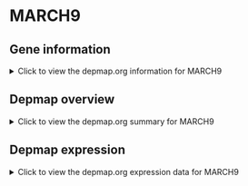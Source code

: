 <h1>MARCH9</h1>

<h2>Gene information</h2>
<details>
  <summary>Click to view the depmap.org information for MARCH9</summary>
  <iframe src="https://depmap.org/portal/gene/MARCH9?tab=about" style="border:none;width:100%;height:800px"></iframe>
</details>

<h2>Depmap overview</h2>
<details>
  <summary>Click to view the depmap.org summary for MARCH9</summary>
  <iframe src="https://depmap.org/portal/gene/MARCH9?tab=overview" style="border:none;width:100%;height:800px"></iframe>
</details>

<h2>Depmap expression</h2>
<details>
  <summary>Click to view the depmap.org expression data for MARCH9</summary>
  <iframe src="https://depmap.org/portal/gene/MARCH9?tab=characterization" style="border:none;width:100%;height:800px"></iframe>
</details>


<!--
<h2>Reactome Pathway diagram</h2>
PNAME
-->


